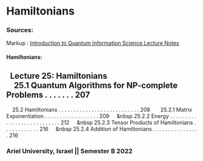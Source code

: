 # Hamiltonians

### Sources:
Markup : [Introduction to Quantum Information Science
Lecture Notes](https://www.scottaaronson.com/qclec.pdf)

#### Hamiltonians:
&nbsp; Lecture 25: Hamiltonians <br/>
&nbsp; &nbsp; 25.1 Quantum Algorithms for NP-complete Problems . . . . . . . 207
-
&nbsp; &nbsp; 25.2 Hamiltonians . . . . . . . . . . . . . . . . . . . . . . . . . . . 208
&nbsp; &nbsp; &nbsp; 25.2.1 Matrix Exponentiation . . . . . . . . . . . . . . . . . . 209
&nbsp; &nbsp; &nbsp 25.2.2 Energy . . . . . . . . . . . . . . . . . . . . . . . . . . . 212
&nbsp; &nbsp; &nbsp 25.2.3 Tensor Products of Hamiltonians . . . . . . . . . . . . 216
&nbsp; &nbsp; &nbsp 25.2.4 Addition of Hamiltonians . . . . . . . . . . . . . . . . 216

### Ariel University, Israel || Semester B 2022
